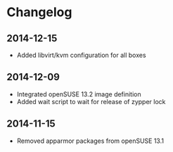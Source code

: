 # Changelog

## 2014-12-15

* Added libvirt/kvm configuration for all boxes

## 2014-12-09

* Integrated openSUSE 13.2 image definition
* Added wait script to wait for release of zypper lock

## 2014-11-15

* Removed apparmor packages from openSUSE 13.1
